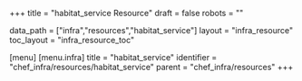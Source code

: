 +++
title = "habitat_service Resource"
draft = false
robots = ""

data_path = ["infra","resources","habitat_service"]
layout = "infra_resource"
toc_layout = "infra_resource_toc"

[menu]
  [menu.infra]
    title = "habitat_service"
    identifier = "chef_infra/resources/habitat_service"
    parent = "chef_infra/resources"
+++

<!-- The contents of this page are automatically generated from the habitat_service.yaml file in the data/infra/resources directory. -->
<!-- To suggest a change, edit the https://github.com/chef/chef/blob/main/lib/chef/resource/habitat_service.rb file and submit a pull request to the https://github.com/chef/chef repository. -->
<!-- markdownlint-disable-file -->
